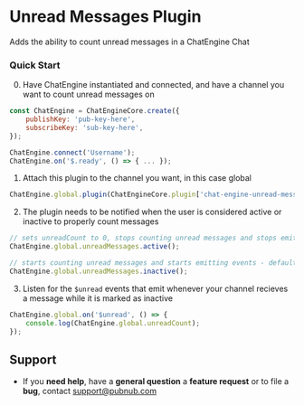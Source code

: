 # Unread Messages Plugin

Adds the ability to count unread messages in a ChatEngine Chat

### Quick Start

0. Have ChatEngine instantiated and connected, and have a channel you want to count unread messages on
```js
const ChatEngine = ChatEngineCore.create({
    publishKey: 'pub-key-here',
    subscribeKey: 'sub-key-here',
});

ChatEngine.connect('Username');
ChatEngine.on('$.ready', () => { ... });
```

1. Attach this plugin to the channel you want, in this case global
```js
ChatEngine.global.plugin(ChatEngineCore.plugin['chat-engine-unread-messages']());
```

2. The plugin needs to be notified when the user is considered active or inactive to properly count messages
```js
// sets unreadCount to 0, stops counting unread messages and stops emitting events
ChatEngine.global.unreadMessages.active();
```
```js
// starts counting unread messages and starts emitting events - default state
ChatEngine.global.unreadMessages.inactive();
```

3. Listen for the `$unread` events that emit whenever your channel recieves a message while it is marked as inactive
```js
ChatEngine.global.on('$unread', () => {
    console.log(ChatEngine.global.unreadCount);
});
```

## Support

- If you **need help**, have a **general question** a **feature request** or to file a **bug**, contact <support@pubnub.com>
